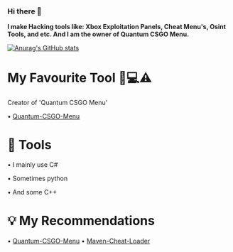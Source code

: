 ### Hi there 👋

**I make Hacking tools like: Xbox Exploitation Panels, Cheat Menu's, Osint Tools, and etc. And I am the owner of Quantum CSGO Menu.**

[![Anurag's GitHub stats](https://github-readme-stats.vercel.app/api?username=MavenCoding157&show_icons=true&theme=dark)](https://github.com/anuraghazra/github-readme-stats)

# My Favourite Tool 👾💻⚠️
Creator of 'Quantum CSGO Menu'

• [Quantum-CSGO-Menu](https://github.com/MavenCoding157/Quantum-CSGO-Menu)

# 🔨 Tools
• I mainly use C#

• Sometimes python

• And some C++

# 💡 My Recommendations

• [Quantum-CSGO-Menu](https://github.com/MavenCoding157/Quantum-CSGO-Menu)
• [Maven-Cheat-Loader](https://github.com/MavenCoding157/Maven-Cheat-Loader)



